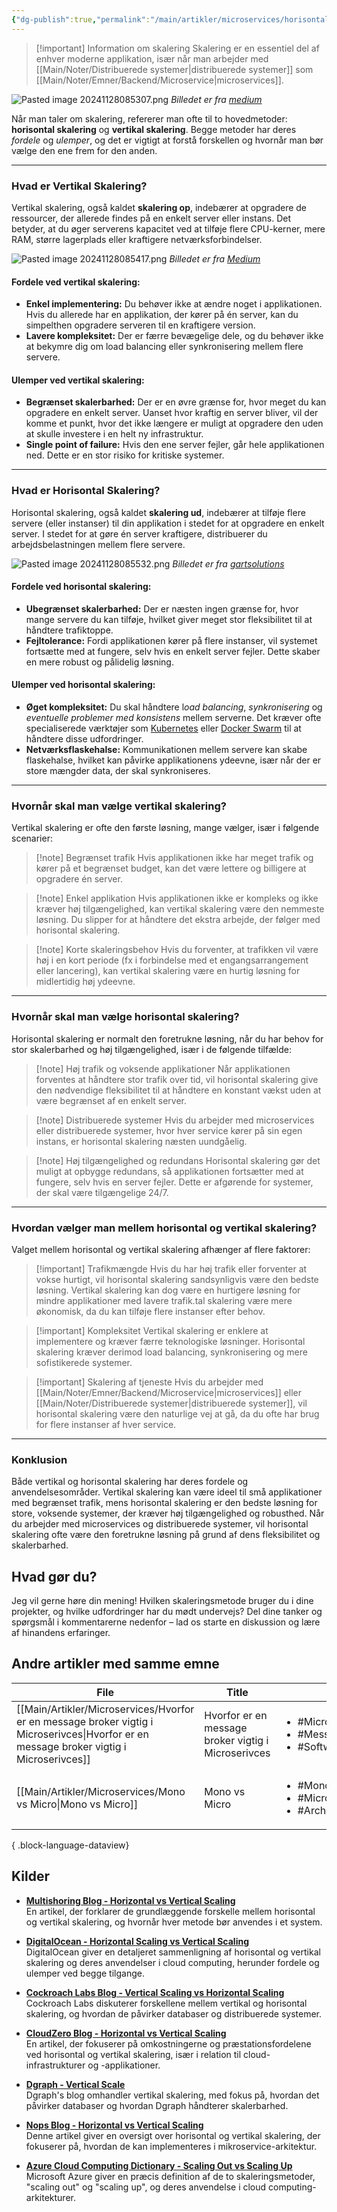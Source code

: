 ```yaml
---
{"dg-publish":true,"permalink":"/main/artikler/microservices/horisontal-vs-vertikal-skalering/","tags":["Microservice","skalering"],"dgHomeLink":"false","dgShowBacklinks":"false","dgShowLocalGraph":"true","dgShowFileTree":"false","dgEnableSearch":"false","dgShowToc":"false","created":"2024-11-28T08:49:31.897+01:00"}
---
```



> [!important] Information om skalering
> Skalering er en essentiel del af enhver moderne applikation, især når man arbejder med [[Main/Noter/Distribuerede systemer\|distribuerede systemer]] som [[Main/Noter/Emner/Backend/Microservice\|microservices]]. 


![Pasted image 20241128085307.png](/img/user/Pasted%20image%2020241128085307.png)
*Billedet er fra [medium](https://medium.com/javarevisited/difference-between-horizontal-scalability-vs-vertical-scalability-67455efc91c)*

Når man taler om skalering, refererer man ofte til to hovedmetoder: **horisontal skalering** og **vertikal skalering**. Begge metoder har deres *fordele* og *ulemper*, og det er vigtigt at forstå forskellen og hvornår man bør vælge den ene frem for den anden.

---
### **Hvad er Vertikal Skalering?**

Vertikal skalering, også kaldet **skalering op**, indebærer at opgradere de ressourcer, der allerede findes på en enkelt server eller instans. Det betyder, at du øger serverens kapacitet ved at tilføje flere CPU-kerner, mere RAM, større lagerplads eller kraftigere netværksforbindelser.

![Pasted image 20241128085417.png](/img/user/Pasted%20image%2020241128085417.png)
*Billedet er fra [Medium](https://sumeetpanchal-21.medium.com/scaling-strategies-vertical-scaling-horizontal-scaling-and-hybrid-designs-fc42a63af0cb)*
#### **Fordele ved vertikal skalering:**

- **Enkel implementering:** Du behøver ikke at ændre noget i applikationen. Hvis du allerede har en applikation, der kører på én server, kan du simpelthen opgradere serveren til en kraftigere version.
- **Lavere kompleksitet:** Der er færre bevægelige dele, og du behøver ikke at bekymre dig om load balancing eller synkronisering mellem flere servere.

#### **Ulemper ved vertikal skalering:**

- **Begrænset skalerbarhed:** Der er en øvre grænse for, hvor meget du kan opgradere en enkelt server. Uanset hvor kraftig en server bliver, vil der komme et punkt, hvor det ikke længere er muligt at opgradere den uden at skulle investere i en helt ny infrastruktur.
- **Single point of failure:** Hvis den ene server fejler, går hele applikationen ned. Dette er en stor risiko for kritiske systemer.

---

### **Hvad er Horisontal Skalering?**

Horisontal skalering, også kaldet **skalering ud**, indebærer at tilføje flere servere (eller instanser) til din applikation i stedet for at opgradere en enkelt server. I stedet for at gøre én server kraftigere, distribuerer du arbejdsbelastningen mellem flere servere.

![Pasted image 20241128085532.png](/img/user/Pasted%20image%2020241128085532.png)
*Billedet er fra [gartsolutions](https://gartsolutions.com/cloud-scalability-horizontal-vs-vertical-scaling-of-it-infrastructures/)*
#### **Fordele ved horisontal skalering:**

- **Ubegrænset skalerbarhed:** Der er næsten ingen grænse for, hvor mange servere du kan tilføje, hvilket giver meget stor fleksibilitet til at håndtere trafiktoppe.
- **Fejltolerance:** Fordi applikationen kører på flere instanser, vil systemet fortsætte med at fungere, selv hvis en enkelt server fejler. Dette skaber en mere robust og pålidelig løsning.

#### **Ulemper ved horisontal skalering:**

- **Øget kompleksitet:** Du skal håndtere l*oad balancing*, *synkronisering* og *eventuelle problemer med konsistens* mellem serverne. Det kræver ofte specialiserede værktøjer som [Kubernetes](https://kubernetes.io/) eller [Docker Swarm](https://docs.docker.com/engine/swarm/) til at håndtere disse udfordringer.
- **Netværksflaskehalse:** Kommunikationen mellem servere kan skabe flaskehalse, hvilket kan påvirke applikationens ydeevne, især når der er store mængder data, der skal synkroniseres.

---

### **Hvornår skal man vælge vertikal skalering?**

Vertikal skalering er ofte den første løsning, mange vælger, især i følgende scenarier:
> [!note] Begrænset trafik
> Hvis applikationen ikke har meget trafik og kører på et begrænset budget, kan det være lettere og billigere at opgradere én server.

> [!note] Enkel applikation
> Hvis applikationen ikke er kompleks og ikke kræver høj tilgængelighed, kan vertikal skalering være den nemmeste løsning. Du slipper for at håndtere det ekstra arbejde, der følger med horisontal skalering.

> [!note] Korte skaleringsbehov
> Hvis du forventer, at trafikken vil være høj i en kort periode (fx i forbindelse med et engangsarrangement eller lancering), kan vertikal skalering være en hurtig løsning for midlertidig høj ydeevne.


---

### **Hvornår skal man vælge horisontal skalering?**

Horisontal skalering er normalt den foretrukne løsning, når du har behov for stor skalerbarhed og høj tilgængelighed, især i de følgende tilfælde:

> [!note] Høj trafik og voksende applikationer
> Når applikationen forventes at håndtere stor trafik over tid, vil horisontal skalering give den nødvendige fleksibilitet til at håndtere en konstant vækst uden at være begrænset af en enkelt server.

> [!note] Distribuerede systemer
> Hvis du arbejder med microservices eller distribuerede systemer, hvor hver service kører på sin egen instans, er horisontal skalering næsten uundgåelig.

> [!note] Høj tilgængelighed og redundans
> Horisontal skalering gør det muligt at opbygge redundans, så applikationen fortsætter med at fungere, selv hvis en server fejler. Dette er afgørende for systemer, der skal være tilgængelige 24/7.

---

### **Hvordan vælger man mellem horisontal og vertikal skalering?**

Valget mellem horisontal og vertikal skalering afhænger af flere faktorer:

> [!important] Trafikmængde
> Hvis du har høj trafik eller forventer at vokse hurtigt, vil horisontal skalering sandsynligvis være den bedste løsning. Vertikal skalering kan dog være en hurtigere løsning for mindre applikationer med lavere trafik.tal skalering være mere økonomisk, da du kan tilføje flere instanser efter behov.

> [!important] Kompleksitet
> Vertikal skalering er enklere at implementere og kræver færre teknologiske løsninger. Horisontal skalering kræver derimod load balancing, synkronisering og mere sofistikerede systemer.

> [!important] Skalering af tjeneste
> Hvis du arbejder med [[Main/Noter/Emner/Backend/Microservice\|microservices]] eller [[Main/Noter/Distribuerede systemer\|distribuerede systemer]], vil horisontal skalering være den naturlige vej at gå, da du ofte har brug for flere instanser af hver service.

---

### **Konklusion**

Både vertikal og horisontal skalering har deres fordele og anvendelsesområder. Vertikal skalering kan være ideel til små applikationer med begrænset trafik, mens horisontal skalering er den bedste løsning for store, voksende systemer, der kræver høj tilgængelighed og robusthed. Når du arbejder med microservices og distribuerede systemer, vil horisontal skalering ofte være den foretrukne løsning på grund af dens fleksibilitet og skalerbarhed.

## Hvad gør du?
Jeg vil gerne høre din mening! Hvilken skaleringsmetode bruger du i dine projekter, og hvilke udfordringer har du mødt undervejs? Del dine tanker og spørgsmål i kommentarerne nedenfor – lad os starte en diskussion og lære af hinandens erfaringer.

## Andre artikler med samme emne
| File                                                                                                                                        | Title                                               | Tags                                                                                   |
| ------------------------------------------------------------------------------------------------------------------------------------------- | --------------------------------------------------- | -------------------------------------------------------------------------------------- |
| [[Main/Artikler/Microservices/Hvorfor er en message broker vigtig i Microserivces\|Hvorfor er en message broker vigtig i Microserivces]] | Hvorfor er en message broker vigtig i Microserivces | <ul><li>#Microservices</li><li>#MessageBrokers</li><li>#SoftwareArchitecture</li></ul> |
| [[Main/Artikler/Microservices/Mono vs Micro\|Mono vs Micro]]                                                                             | Mono vs Micro                                       | <ul><li>#Monolith</li><li>#Microservices</li><li>#Architecture</li></ul>               |

{ .block-language-dataview}

## Kilder
- **[Multishoring Blog - Horizontal vs Vertical Scaling](https://multishoring.com/blog/horizontal-vs-vertical-scaling/)**  
    En artikel, der forklarer de grundlæggende forskelle mellem horisontal og vertikal skalering, og hvornår hver metode bør anvendes i et system.
    
- **[DigitalOcean - Horizontal Scaling vs Vertical Scaling](https://www.digitalocean.com/resources/articles/horizontal-scaling-vs-vertical-scaling)**  
    DigitalOcean giver en detaljeret sammenligning af horisontal og vertikal skalering og deres anvendelser i cloud computing, herunder fordele og ulemper ved begge tilgange.
    
- **[Cockroach Labs Blog - Vertical Scaling vs Horizontal Scaling](https://www.cockroachlabs.com/blog/vertical-scaling-vs-horizontal-scaling/)**  
    Cockroach Labs diskuterer forskellene mellem vertikal og horisontal skalering, og hvordan de påvirker databaser og distribuerede systemer.
    
- **[CloudZero Blog - Horizontal vs Vertical Scaling](https://www.cloudzero.com/blog/horizontal-vs-vertical-scaling/)**  
    En artikel, der fokuserer på omkostningerne og præstationsfordelene ved horisontal og vertikal skalering, især i relation til cloud-infrastrukturer og -applikationer.
    
- **[Dgraph - Vertical Scale](https://dgraph.io/blog/post/vertical-scale/)**  
    Dgraph's blog omhandler vertikal skalering, med fokus på, hvordan det påvirker databaser og hvordan Dgraph håndterer skalerbarhed.
    
- **[Nops Blog - Horizontal vs Vertical Scaling](https://www.nops.io/blog/horizontal-vs-vertical-scaling/)**  
    Denne artikel giver en oversigt over horisontal og vertikal skalering, der fokuserer på, hvordan de kan implementeres i mikroservice-arkitektur.
    
- **[Azure Cloud Computing Dictionary - Scaling Out vs Scaling Up](https://azure.microsoft.com/da-dk/resources/cloud-computing-dictionary/scaling-out-vs-scaling-up)**  
    Microsoft Azure giver en præcis definition af de to skaleringsmetoder, "scaling out" og "scaling up", og deres anvendelse i cloud computing-arkitekturer.

